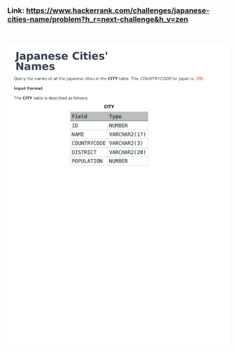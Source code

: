### Link: https://www.hackerrank.com/challenges/japanese-cities-name/problem?h_r=next-challenge&h_v=zen

&nbsp;

![](japanese-cities-name-English-1.png)
